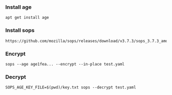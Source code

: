 ### Install age

	apt get install age
### Install sops

	https://github.com/mozilla/sops/releases/download/v3.7.3/sops_3.7.3_amd64.deb

### Encrypt

	sops --age age1fea... --encrypt --in-place test.yaml

### Decrypt

	SOPS_AGE_KEY_FILE=$(pwd)/key.txt sops --decrypt test.yaml 

 
